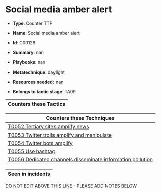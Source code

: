 # Social media amber alert

* **Type**: Counter TTP

* **Name**: Social media amber alert

* **Id**: C00126

* **Summary**: nan

* **Playbooks**: nan

* **Metatechnique**: daylight

* **Resources needed:** nan

* **Belongs to tactic stage**: TA09


| Counters these Tactics |
| ---------------------- |



| Counters these Techniques |
| ------------------------- |
| [T0052 Tertiary sites amplify news](../techniques/T0052.md) |
| [T0053 Twitter trolls amplify and manipulate](../techniques/T0053.md) |
| [T0054 Twitter bots amplify](../techniques/T0054.md) |
| [T0055 Use hashtag](../techniques/T0055.md) |
| [T0056 Dedicated channels disseminate information pollution](../techniques/T0056.md) |



| Seen in incidents |
| ----------------- |


DO NOT EDIT ABOVE THIS LINE - PLEASE ADD NOTES BELOW